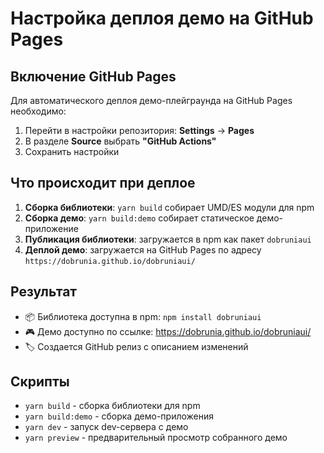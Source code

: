 # Настройка деплоя демо на GitHub Pages

## Включение GitHub Pages

Для автоматического деплоя демо-плейграунда на GitHub Pages необходимо:

1. Перейти в настройки репозитория: **Settings** → **Pages**
2. В разделе **Source** выбрать **"GitHub Actions"**
3. Сохранить настройки

## Что происходит при деплое

1. **Сборка библиотеки**: `yarn build` собирает UMD/ES модули для npm
2. **Сборка демо**: `yarn build:demo` собирает статическое демо-приложение
3. **Публикация библиотеки**: загружается в npm как пакет `dobruniaui`
4. **Деплой демо**: загружается на GitHub Pages по адресу `https://dobrunia.github.io/dobruniaui/`

## Результат

- 📦 Библиотека доступна в npm: `npm install dobruniaui`
- 🎮 Демо доступно по ссылке: https://dobrunia.github.io/dobruniaui/
- 🏷️ Создается GitHub релиз с описанием изменений

## Скрипты

- `yarn build` - сборка библиотеки для npm
- `yarn build:demo` - сборка демо-приложения
- `yarn dev` - запуск dev-сервера с демо
- `yarn preview` - предварительный просмотр собранного демо
